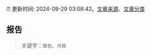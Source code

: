 :alarm_clock: 更新时间: 2024-09-29 03:08:42。[文章来源](/README.md)、[文章分类](/TAGS.md)

## 报告


> 关键字：`报告`、`月报`



